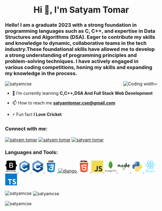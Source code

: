 <h1 align="center">Hi 👋, I'm Satyam Tomar</h1>
<h3 >Hello! I am a  graduate 2023 with a strong foundation in programming languages such as C, C++, and expertise in Data Structures and Algorithms (DSA). Eager to contribute my skills and knowledge to dynamic, collaborative teams in the tech industry.These foundational skills have allowed me to develop a strong understanding of programming principles and problem-solving techniques. I have actively engaged in various coding competitions, honing my skills and expanding my knowledge in the process.</h3>
<img align="right" alt="Coding width="400" src="https://th.bing.com/th/id/OIP.wNGxHlTCsH9zU90WDouoDQHaFj?w=236&h=180&c=7&r=0&o=5&dpr=1.3&pid=1.7">

<p align="left"> <img src="https://komarev.com/ghpvc/?username=satyamcse&label=Profile%20views&color=0e75b6&style=flat" alt="satyamcse" /> </p>

- 🌱 I’m currently learning **C,C++,DSA And Full Stack Web Development**

- 📫 How to reach me **satyamtomar.cse@gmail.com**

- ⚡ Fun fact **I Love Cricket**

<h3 align="left">Connect with me:</h3>
<p align="left">
<a href="https://www.linkedin.com/in/satyam-tomar-639392253?lipi=urn%3Ali%3Apage%3Ad_flagship3_profile_view_base_contact_details%3B3pSA2EtxTqu3EZW06ipvyw%3D%3D" target="blank"><img align="center" src="https://raw.githubusercontent.com/rahuldkjain/github-profile-readme-generator/master/src/images/icons/Social/linked-in-alt.svg" alt="satyam tomar" height="30" width="40" /></a>
<a href="https://www.twittter.com/satyam tomar" target="blank"><img align="center" src="https://"https://twitter.com/?lang=en-in" alt="satyam tomar" height="30" width="40" /></a>
<a href="https://www.leetcode.com/Satyam1tomar" target="blank"><img align="center" src="https://raw.githubusercontent.com/rahuldkjain/github-profile-readme-generator/master/src/images/icons/Social/leet-code.svg" alt="satyam tomar" height="30" width="40" /></a>
</p>

<h3 align="left">Languages and Tools:</h3>
<p align="left"> <a href="https://getbootstrap.com" target="_blank" rel="noreferrer"> <img src="https://raw.githubusercontent.com/devicons/devicon/master/icons/bootstrap/bootstrap-plain-wordmark.svg" alt="bootstrap" width="40" height="40"/> </a> <a href="https://www.cprogramming.com/" target="_blank" rel="noreferrer"> <img src="https://raw.githubusercontent.com/devicons/devicon/master/icons/c/c-original.svg" alt="c" width="40" height="40"/> </a> <a href="https://www.w3schools.com/cpp/" target="_blank" rel="noreferrer"> <img src="https://raw.githubusercontent.com/devicons/devicon/master/icons/cplusplus/cplusplus-original.svg" alt="cplusplus" width="40" height="40"/> </a> <a href="https://www.w3schools.com/css/" target="_blank" rel="noreferrer"> <img src="https://raw.githubusercontent.com/devicons/devicon/master/icons/css3/css3-original-wordmark.svg" alt="css3" width="40" height="40"/> </a> <a href="https://www.djangoproject.com/" target="_blank" rel="noreferrer"> <img src="https://cdn.worldvectorlogo.com/logos/django.svg" alt="django" width="40" height="40"/> </a> <a href="https://www.w3.org/html/" target="_blank" rel="noreferrer"> <img src="https://raw.githubusercontent.com/devicons/devicon/master/icons/html5/html5-original-wordmark.svg" alt="html5" width="40" height="40"/> </a> <a href="https://developer.mozilla.org/en-US/docs/Web/JavaScript" target="_blank" rel="noreferrer"> <img src="https://raw.githubusercontent.com/devicons/devicon/master/icons/javascript/javascript-original.svg" alt="javascript" width="40" height="40"/> </a> <a href="https://www.mongodb.com/" target="_blank" rel="noreferrer"> <img src="https://raw.githubusercontent.com/devicons/devicon/master/icons/mongodb/mongodb-original-wordmark.svg" alt="mongodb" width="40" height="40"/> </a> <a href="https://nodejs.org" target="_blank" rel="noreferrer"> <img src="https://raw.githubusercontent.com/devicons/devicon/master/icons/nodejs/nodejs-original-wordmark.svg" alt="nodejs" width="40" height="40"/> </a> <a href="https://www.python.org" target="_blank" rel="noreferrer"> <img src="https://raw.githubusercontent.com/devicons/devicon/master/icons/python/python-original.svg" alt="python" width="40" height="40"/> </a> <a href="https://reactjs.org/" target="_blank" rel="noreferrer"> <img src="https://raw.githubusercontent.com/devicons/devicon/master/icons/react/react-original-wordmark.svg" alt="react" width="40" height="40"/> </a> <a href="https://www.typescriptlang.org/" target="_blank" rel="noreferrer"> <img src="https://raw.githubusercontent.com/devicons/devicon/master/icons/typescript/typescript-original.svg" alt="typescript" width="40" height="40"/> </a> </p>

<p><img align="left" src="https://github-readme-stats.vercel.app/api/top-langs?username=satyamcse&show_icons=true&locale=en&layout=compact" alt="satyamcse" /></p>

<p>&nbsp;<img align="center" src="https://github-readme-stats.vercel.app/api?username=satyamcse&show_icons=true&locale=en" alt="satyamcse" /></p>

<p><img align="center" src="https://github-readme-streak-stats.herokuapp.com/?user=satyamcse&" alt="satyamcse" /></p>
